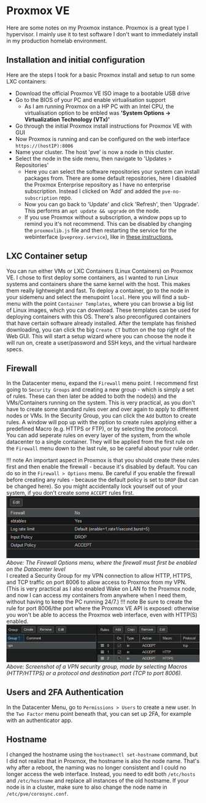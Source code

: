 # Proxmox VE

Here are some notes on my Proxmox instance. Proxmox is a great type I hypervisor. I mainly use it to test software I don't want to immediately install in my production homelab environment.

## Installation and initial configuration
Here are the steps I took for a basic Proxmox install and setup to run some LXC containers:

- Download the official Proxmox VE ISO image to a bootable USB drive
- Go to the BIOS of your PC and enable virtualisation support
    - As I am running Proxmox on a HP PC with an Intel CPU, the virtualisation option to be enbled was **'System Options -> Virtualization Technology (VTx)'**
- Go through the initial Proxmox install instructions for Proxmox VE with GUI
- Now Proxmox is running and can be configured on the web interface `https://(hostIP):8006`
- Name your cluster. The host 'pve' is now a node in this cluster.
- Select the node in the side menu, then navigate to 'Updates > Repositories'
    - Here you can select the software repositories your system can install packages from. There are some default repositories, here I disabled the Proxmox Enterprise repository as I have no enterprise subscription. Instead I clicked on 'Add' and added the `pve-no-subscription` repo.
    - Now you can go back to 'Update' and click 'Refresh', then 'Upgrade'. This performs an `apt update && upgrade` on the node.
    - If you use Proxmox without a subscription, a window pops up to remind you it's not recommend. This can be disabled by changing the `proxmoxlib.js` file and then restarting the service for the webinterface (`pveproxy.service`), like in <a href="https://johnscs.com/remove-proxmox51-subscription-notice/" target="_blank">these instructions.</a>

## LXC Container setup
You can run either VMs or LXC Containers (Linux Containers) on Proxmox VE.
I chose to first deploy some containers, as I wanted to run Linux systems and containers share the same kernel with the host. This makes them really lightweight and fast.
To deploy a container, go to the node in your sidemenu and select the menupoint `local`.
Here you will find a sub-menu with the point `Container Templates`, where you can browse a big list of Linux images, which you can download.
These templates can be used for deploying containers with this OS. There's also preconfigured containers that have certain software already installed.
After the template has finished downloading, you can click the big `Create CT` button on the top right of the Web GUI. This will start a setup wizard where you can choose the node it will run on, create a user/password and SSH keys, and the virtual hardware specs.
## Firewall
In the Datacenter menu, expand the `Firewall` menu point. 
I recommend first going to `Security Groups` and creating a new group - which is simply a set of rules. 
These can then later be added to both the node(s) and the VMs/Containers running on the system. This is very practical, as you don't have to create some standard rules over and over again to apply to different nodes or VMs.
In the Security Group, you can click the `Add` button to create rules. A window will pop up with the option to create rules applying either a predefined Macro (e.g. HTTPS or FTP), or by selecting the protocol. <br />
You can add seperate rules on every layer of the system, from the whole datacenter to a single container. They will be applied from the first rule on the `Firewall` menu down to the last rule, so be careful about your rule order.

!!! note
    An important aspect in Proxmox is that you should create these rules first and then enable the firewall - because it's disabled by default.
    You can do so in the `Firewall > Options` menu. Be careful if you enable the firewall before creating any rules - because the default policy is set to `DROP` (but can be changed here). So you might accidentally lock yourself out of your system, if you don't create some `ACCEPT` rules first. <br />
![Screenshot](img/Screenshot4.png) <br />
*Above: The Firewall Options menu, where the firewall must first be enabled on the Datacenter level* <br />
I created a Security Group for my VPN connection to allow HTTP, HTTPS, and TCP traffic on port 8006 to allow access to Proxmox from my VPN.
(This is very practical as I also enabled Wake on LAN fo the Proxmox node, and now I can access my containers from anywhere when I need them, without having to keep the PC running 24/7.)
!!! note
    Be sure to create the rule for port 8006/the port where the Proxmox VE API is exposed: otherwise you won't be able to access the Proxmox web interface, even with HTTP(S) enabled. <br />
![Screenshot](img/fw.png) <br />
*Above: Screenshot of a VPN security group, made by selecting Macros (HTTP/HTTPS) or a protocol and destination port (TCP to port 8006).*
## Users and 2FA Authentication
In the Datacenter Menu, go to `Permissions > Users` to create a new user. In the `Two Factor` menu point beneath that, you can set up 2FA, for example with an authenticator app.
## Hostname
I changed the hostname using the `hostnamectl set-hostname` command, but I did not realize that in Proxmox, the hostname is also the node name.
That's why after a reboot, the naming was no longer consistent and I could no longer access the web interface. Instead, you need to edit both `/etc/hosts` and `/etc/hostname` and replace all instances of the old hostname.
If your node is in a cluster, make sure to also change the node name in `/etc/pve/corosync.conf`.
